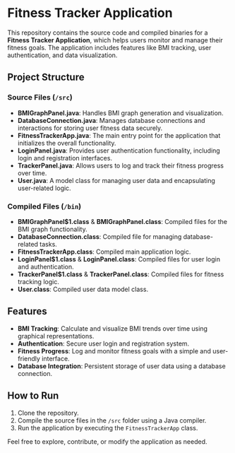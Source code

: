 # Fitness Tracker Application

This repository contains the source code and compiled binaries for a **Fitness Tracker Application**, which helps users monitor and manage their fitness goals. The application includes features like BMI tracking, user authentication, and data visualization.

## Project Structure

### Source Files (`/src`)
- **BMIGraphPanel.java**: Handles BMI graph generation and visualization.
- **DatabaseConnection.java**: Manages database connections and interactions for storing user fitness data securely.
- **FitnessTrackerApp.java**: The main entry point for the application that initializes the overall functionality.
- **LoginPanel.java**: Provides user authentication functionality, including login and registration interfaces.
- **TrackerPanel.java**: Allows users to log and track their fitness progress over time.
- **User.java**: A model class for managing user data and encapsulating user-related logic.

### Compiled Files (`/bin`)
- **BMIGraphPanel$1.class** & **BMIGraphPanel.class**: Compiled files for the BMI graph functionality.
- **DatabaseConnection.class**: Compiled file for managing database-related tasks.
- **FitnessTrackerApp.class**: Compiled main application logic.
- **LoginPanel$1.class** & **LoginPanel.class**: Compiled files for user login and authentication.
- **TrackerPanel$1.class** & **TrackerPanel.class**: Compiled files for fitness tracking logic.
- **User.class**: Compiled user data model class.

## Features
- **BMI Tracking**: Calculate and visualize BMI trends over time using graphical representations.
- **Authentication**: Secure user login and registration system.
- **Fitness Progress**: Log and monitor fitness goals with a simple and user-friendly interface.
- **Database Integration**: Persistent storage of user data using a database connection.

## How to Run
1. Clone the repository.
2. Compile the source files in the `/src` folder using a Java compiler.
3. Run the application by executing the `FitnessTrackerApp` class.

Feel free to explore, contribute, or modify the application as needed.
